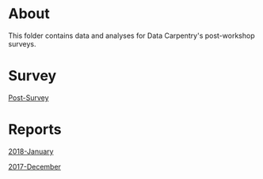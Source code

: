 # About 
This folder contains data and analyses for Data Carpentry's post-workshop surveys. 

# Survey
[Post-Survey](https://github.com/carpentries/assessment/blob/master/learner-assessment/surveys/dc_postsurvey_current.pdf)

# Reports
[2018-January](https://carpentries.github.io/assessment/learner-assessment/data-carpentry/postworkshop/2018-January/2018-January-post.html)

[2017-December](https://carpentries.github.io/assessment/learner-assessment/data-carpentry/postworkshop/2017-December/2017-December-post.html)

